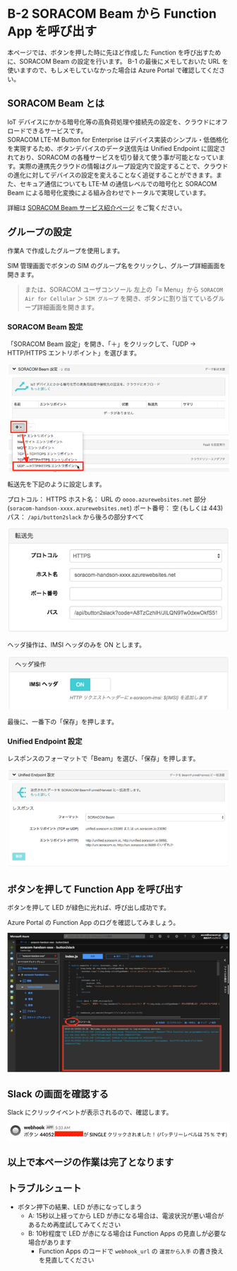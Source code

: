 # B-2 SORACOM Beam から Function App を呼び出す

本ページでは、ボタンを押した時に先ほど作成した Function を呼び出すために、SORACOM Beam の設定を行います。
B-1 の最後にメモしておいた URL を使いますので、もしメモしていなかった場合は Azure Portal で確認してください。

## SORACOM Beam とは

IoT デバイスにかかる暗号化等の高負荷処理や接続先の設定を、クラウドにオフロードできるサービスです。  
SORACOM LTE-M Button for Enterprise はデバイス実装のシンプル・低価格化を実現するため、ボタンデバイスのデータ送信先は Unified Endpoint に固定されており、SORACOM の各種サービスを切り替えて使う事が可能となっています。実際の連携先クラウドの情報はグループ設定内で設定することで、クラウドの進化に対してデバイスの設定を変えることなく追従することができます。また、セキュア通信についても LTE-M の通信レベルでの暗号化と SORACOM Beam による暗号化変換による組み合わせでトータルで実現しています。

詳細は [SORACOM Beam サービス紹介ページ](https://soracom.jp/services/beam/) をご覧ください。

## グループの設定
作業A で作成したグループを使用します。

SIM 管理画面でボタンの SIM のグループ名をクリックし、グループ詳細画面を開きます。
> または、SORACOM ユーザコンソール 左上の「≡ Menu」から `SORACOM Air for Cellular` ＞ `SIM グループ` を開き、ボタンに割り当てているグループ詳細画面を開きます。

### SORACOM Beam 設定
「SORACOM Beam 設定」を開き、「＋」をクリックして、「UDP → HTTP/HTTPS エントリポイント」を選びます。

![Beam設定エントリーポイント選択](images/soracom-01.png)

転送先を下記のように設定します。

プロトコル： HTTPS
ホスト名： URL の `oooo.azurewebsites.net` 部分 (`soracom-handson-xxxx.azurewebsites.net`)
ポート番号： 空 (もしくは 443)
パス： `/api/button2slack` から後ろの部分すべて

![Beam転送先設定](images/soracom-02.png)

ヘッダ操作は、IMSI ヘッダのみを ON とします。

![Beamヘッダ操作設定](images/soracom-03.png)

最後に、一番下の「保存」を押します。

### Unified Endpoint 設定
レスポンスのフォーマットで「Beam」を選び、「保存」を押します。

![Unified Endpoint 設定](images/soracom-04.png)

## ボタンを押して Function App を呼び出す

ボタンを押して LED が緑色に光れば、呼び出し成功です。

Azure Portal の Function App のログを確認してみましょう。

![Function App ログ](images/function-app-11.png)

## Slack の画面を確認する
Slack にクリックイベントが表示されるので、確認します。

![Slack](images/slack.png)

## 以上で本ページの作業は完了となります

## トラブルシュート

* ボタン押下の結果、LED が赤になってしまう
    * A: 15秒以上経ってから LED が赤になる場合は、電波状況が悪い場合があるため再度試してみてください
    * B: 10秒程度で LED が赤になる場合は Function Apps の見直しが必要な場合があります
        * Function Apps のコードで `webhook_url` の `運営から入手` の書き換えを見直してください
